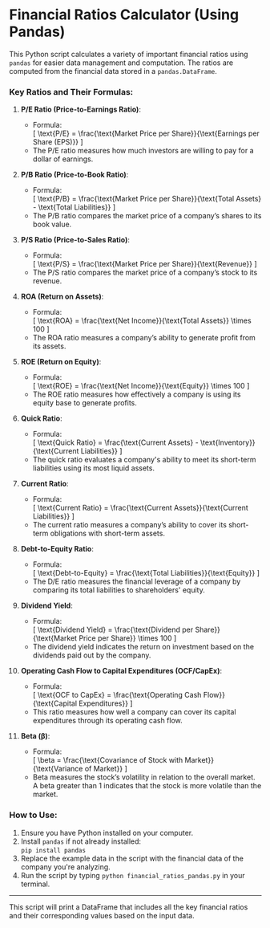 # Financial Ratios Calculator (Using Pandas)

This Python script calculates a variety of important financial ratios using `pandas` for easier data management and computation. The ratios are computed from the financial data stored in a `pandas.DataFrame`.

### Key Ratios and Their Formulas:

1. **P/E Ratio (Price-to-Earnings Ratio)**:
   - Formula:  
     \[
     \text{P/E} = \frac{\text{Market Price per Share}}{\text{Earnings per Share (EPS)}}
     \]
   - The P/E ratio measures how much investors are willing to pay for a dollar of earnings.

2. **P/B Ratio (Price-to-Book Ratio)**:
   - Formula:  
     \[
     \text{P/B} = \frac{\text{Market Price per Share}}{\text{Total Assets} - \text{Total Liabilities}}
     \]
   - The P/B ratio compares the market price of a company’s shares to its book value.

3. **P/S Ratio (Price-to-Sales Ratio)**:
   - Formula:  
     \[
     \text{P/S} = \frac{\text{Market Price per Share}}{\text{Revenue}}
     \]
   - The P/S ratio compares the market price of a company’s stock to its revenue.

4. **ROA (Return on Assets)**:
   - Formula:  
     \[
     \text{ROA} = \frac{\text{Net Income}}{\text{Total Assets}} \times 100
     \]
   - The ROA ratio measures a company’s ability to generate profit from its assets.

5. **ROE (Return on Equity)**:
   - Formula:  
     \[
     \text{ROE} = \frac{\text{Net Income}}{\text{Equity}} \times 100
     \]
   - The ROE ratio measures how effectively a company is using its equity base to generate profits.

6. **Quick Ratio**:
   - Formula:  
     \[
     \text{Quick Ratio} = \frac{\text{Current Assets} - \text{Inventory}}{\text{Current Liabilities}}
     \]
   - The quick ratio evaluates a company's ability to meet its short-term liabilities using its most liquid assets.

7. **Current Ratio**:
   - Formula:  
     \[
     \text{Current Ratio} = \frac{\text{Current Assets}}{\text{Current Liabilities}}
     \]
   - The current ratio measures a company’s ability to cover its short-term obligations with short-term assets.

8. **Debt-to-Equity Ratio**:
   - Formula:  
     \[
     \text{Debt-to-Equity} = \frac{\text{Total Liabilities}}{\text{Equity}}
     \]
   - The D/E ratio measures the financial leverage of a company by comparing its total liabilities to shareholders' equity.

9. **Dividend Yield**:
   - Formula:  
     \[
     \text{Dividend Yield} = \frac{\text{Dividend per Share}}{\text{Market Price per Share}} \times 100
     \]
   - The dividend yield indicates the return on investment based on the dividends paid out by the company.

10. **Operating Cash Flow to Capital Expenditures (OCF/CapEx)**:
    - Formula:  
      \[
      \text{OCF to CapEx} = \frac{\text{Operating Cash Flow}}{\text{Capital Expenditures}}
      \]
    - This ratio measures how well a company can cover its capital expenditures through its operating cash flow.

11. **Beta (β)**:
    - Formula:  
      \[
      \beta = \frac{\text{Covariance of Stock with Market}}{\text{Variance of Market}}
      \]
    - Beta measures the stock’s volatility in relation to the overall market. A beta greater than 1 indicates that the stock is more volatile than the market.

### How to Use:
1. Ensure you have Python installed on your computer.
2. Install `pandas` if not already installed:  
   `pip install pandas`
3. Replace the example data in the script with the financial data of the company you're analyzing.
4. Run the script by typing `python financial_ratios_pandas.py` in your terminal.

---

This script will print a DataFrame that includes all the key financial ratios and their corresponding values based on the input data.
